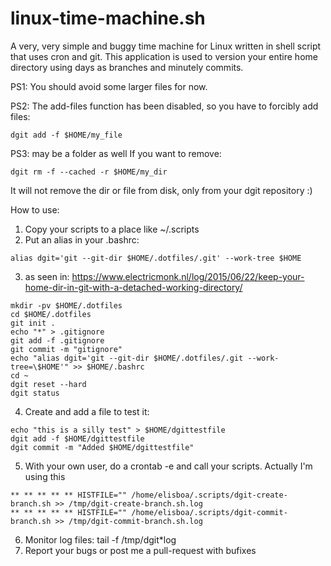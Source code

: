 # linux-time-machine.sh
A very, very simple and buggy time machine for Linux written in shell script that uses cron and git. This application is used to version your entire home directory using days as branches and minutely commits.

PS1: You should avoid some larger files for now.

PS2: The add-files function has been disabled, so you have to forcibly add files:
```
dgit add -f $HOME/my_file
```
PS3: may be a folder as well
If you want to remove:
```
dgit rm -f --cached -r $HOME/my_dir
```
It will not remove the dir or file from disk, only from your dgit repository :)


How to use:

1. Copy your scripts to a place like ~/.scripts
2. Put an alias in your .bashrc:
```
alias dgit='git --git-dir $HOME/.dotfiles/.git' --work-tree $HOME
```
3. as seen in: https://www.electricmonk.nl/log/2015/06/22/keep-your-home-dir-in-git-with-a-detached-working-directory/
```
mkdir -pv $HOME/.dotfiles
cd $HOME/.dotfiles
git init .
echo "*" > .gitignore
git add -f .gitignore
git commit -m "gitignore"
echo "alias dgit='git --git-dir $HOME/.dotfiles/.git --work-tree=\$HOME'" >> $HOME/.bashrc
cd ~
dgit reset --hard
dgit status
```
4. Create and add a file to test it:
```
echo "this is a silly test" > $HOME/dgittestfile
dgit add -f $HOME/dgittestfile
dgit commit -m "Added $HOME/dgittestfile"
```
5. With your own user, do a crontab -e and call your scripts. Actually I'm using this
```
** ** ** ** ** HISTFILE="" /home/elisboa/.scripts/dgit-create-branch.sh >> /tmp/dgit-create-branch.sh.log
** ** ** ** ** HISTFILE="" /home/elisboa/.scripts/dgit-commit-branch.sh >> /tmp/dgit-commit-branch.sh.log
```
6. Monitor log files: tail -f /tmp/dgit*log
7. Report your bugs or post me a pull-request with bufixes
